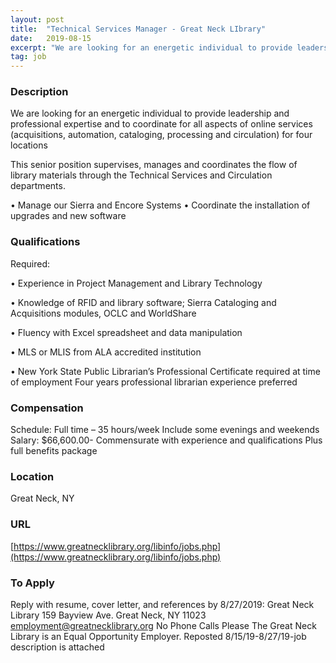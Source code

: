 ```yaml
---
layout: post
title:  "Technical Services Manager - Great Neck LIbrary"
date:   2019-08-15
excerpt: "We are looking for an energetic individual to provide leadership and professional expertise and to coordinate for all aspects of online services (acquisitions, automation, cataloging, processing and circulation) for four locations This senior position supervises, manages and coordinates the flow of library materials through the Technical Services and Circulation departments...."
tag: job
---
```


### Description   

We are looking for an energetic individual to provide leadership and professional expertise and to coordinate for all aspects of online services (acquisitions, automation, cataloging, processing and circulation) for four locations 

This senior position supervises, manages and coordinates the flow of library materials through the Technical Services and Circulation departments.

•	Manage our Sierra and Encore Systems
•	Coordinate the installation of upgrades and new software 






### Qualifications   

Required:

• 	Experience in Project Management and Library Technology

• 	Knowledge of RFID and library software; Sierra Cataloging and Acquisitions modules, OCLC and WorldShare 

• 	Fluency with Excel spreadsheet and data manipulation

• 	MLS or MLIS from ALA accredited institution

• 	New York State Public Librarian’s Professional Certificate required at time of employment
Four years professional librarian experience preferred



### Compensation   

Schedule: Full time – 35 hours/week   Include some evenings and weekends  Salary: $66,600.00- Commensurate with experience and qualifications  Plus full benefits package


### Location   

Great Neck, NY


### URL   

[https://www.greatnecklibrary.org/libinfo/jobs.php](https://www.greatnecklibrary.org/libinfo/jobs.php)

### To Apply   

Reply with resume, cover letter, and references by 8/27/2019:
Great Neck Library
159 Bayview Ave.
Great Neck, NY  11023
employment@greatnecklibrary.org
No Phone Calls Please
The Great Neck Library is an Equal Opportunity Employer.
Reposted 8/15/19-8/27/19-job description is attached







